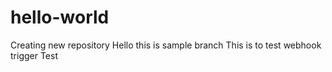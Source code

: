 # hello-world
Creating new repository
Hello this is sample branch
This is to test webhook trigger
Test

